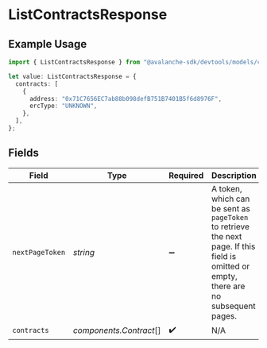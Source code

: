 # ListContractsResponse

## Example Usage

```typescript
import { ListContractsResponse } from "@avalanche-sdk/devtools/models/components";

let value: ListContractsResponse = {
  contracts: [
    {
      address: "0x71C7656EC7ab88b098defB751B7401B5f6d8976F",
      ercType: "UNKNOWN",
    },
  ],
};
```

## Fields

| Field                                                                                                                                  | Type                                                                                                                                   | Required                                                                                                                               | Description                                                                                                                            |
| -------------------------------------------------------------------------------------------------------------------------------------- | -------------------------------------------------------------------------------------------------------------------------------------- | -------------------------------------------------------------------------------------------------------------------------------------- | -------------------------------------------------------------------------------------------------------------------------------------- |
| `nextPageToken`                                                                                                                        | *string*                                                                                                                               | :heavy_minus_sign:                                                                                                                     | A token, which can be sent as `pageToken` to retrieve the next page. If this field is omitted or empty, there are no subsequent pages. |
| `contracts`                                                                                                                            | *components.Contract*[]                                                                                                                | :heavy_check_mark:                                                                                                                     | N/A                                                                                                                                    |
